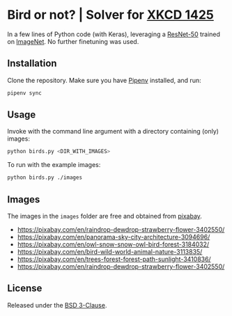 # Bird or not? | Solver for [XKCD 1425](https://xkcd.com/1425/)

In a few lines of Python code (with Keras), leveraging a [ResNet-50](https://arxiv.org/abs/1512.03385) trained on [ImageNet](http://www.image-net.org/). No further finetuning was used.

## Installation

Clone the repository. Make sure you have [Pipenv](https://github.com/pypa/pipenv) installed, and run:

```bash
pipenv sync
```

## Usage

Invoke with the command line argument with a directory containing (only) images:

```bash
python birds.py <DIR_WITH_IMAGES>
```

To run with the example images:

```bash
python birds.py ./images
```

## Images

The images in the `images` folder are free and obtained from [pixabay](https://pixabay.com).

* https://pixabay.com/en/raindrop-dewdrop-strawberry-flower-3402550/
* https://pixabay.com/en/panorama-sky-city-architecture-3094696/
* https://pixabay.com/en/owl-snow-snow-owl-bird-forest-3184032/
* https://pixabay.com/en/bird-wild-world-animal-nature-3113835/
* https://pixabay.com/en/trees-forest-forest-path-sunlight-3410836/
* https://pixabay.com/en/raindrop-dewdrop-strawberry-flower-3402550/


## License
Released under the [BSD 3-Clause](https://github.com/dekked/bird-or-not/blob/master/LICENSE).
